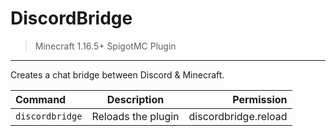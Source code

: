 # DiscordBridge

> Minecraft 1.16.5+ SpigotMC Plugin
---

Creates a chat bridge between Discord & Minecraft.

| Command         |    Description     |           Permission |
|:----------------|:------------------:|---------------------:|
| `discordbridge` | Reloads the plugin | discordbridge.reload |
